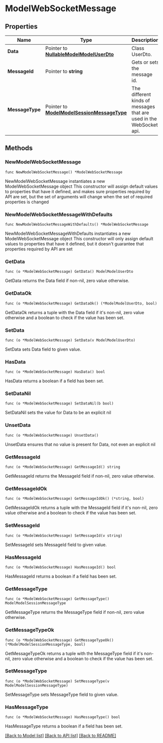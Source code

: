# ModelWebSocketMessage

## Properties

Name | Type | Description | Notes
------------ | ------------- | ------------- | -------------
**Data** | Pointer to [**NullableModelModelUserDto**](ModelUserDto.md) | Class UserDto. | [optional] 
**MessageId** | Pointer to **string** | Gets or sets the message id. | [optional] 
**MessageType** | Pointer to [**ModelModelSessionMessageType**](ModelSessionMessageType.md) | The different kinds of messages that are used in the WebSocket api. | [optional] [readonly] [default to MODELMODELSESSIONMESSAGETYPE_USER_UPDATED]

## Methods

### NewModelWebSocketMessage

`func NewModelWebSocketMessage() *ModelWebSocketMessage`

NewModelWebSocketMessage instantiates a new ModelWebSocketMessage object
This constructor will assign default values to properties that have it defined,
and makes sure properties required by API are set, but the set of arguments
will change when the set of required properties is changed

### NewModelWebSocketMessageWithDefaults

`func NewModelWebSocketMessageWithDefaults() *ModelWebSocketMessage`

NewModelWebSocketMessageWithDefaults instantiates a new ModelWebSocketMessage object
This constructor will only assign default values to properties that have it defined,
but it doesn't guarantee that properties required by API are set

### GetData

`func (o *ModelWebSocketMessage) GetData() ModelModelUserDto`

GetData returns the Data field if non-nil, zero value otherwise.

### GetDataOk

`func (o *ModelWebSocketMessage) GetDataOk() (*ModelModelUserDto, bool)`

GetDataOk returns a tuple with the Data field if it's non-nil, zero value otherwise
and a boolean to check if the value has been set.

### SetData

`func (o *ModelWebSocketMessage) SetData(v ModelModelUserDto)`

SetData sets Data field to given value.

### HasData

`func (o *ModelWebSocketMessage) HasData() bool`

HasData returns a boolean if a field has been set.

### SetDataNil

`func (o *ModelWebSocketMessage) SetDataNil(b bool)`

 SetDataNil sets the value for Data to be an explicit nil

### UnsetData
`func (o *ModelWebSocketMessage) UnsetData()`

UnsetData ensures that no value is present for Data, not even an explicit nil
### GetMessageId

`func (o *ModelWebSocketMessage) GetMessageId() string`

GetMessageId returns the MessageId field if non-nil, zero value otherwise.

### GetMessageIdOk

`func (o *ModelWebSocketMessage) GetMessageIdOk() (*string, bool)`

GetMessageIdOk returns a tuple with the MessageId field if it's non-nil, zero value otherwise
and a boolean to check if the value has been set.

### SetMessageId

`func (o *ModelWebSocketMessage) SetMessageId(v string)`

SetMessageId sets MessageId field to given value.

### HasMessageId

`func (o *ModelWebSocketMessage) HasMessageId() bool`

HasMessageId returns a boolean if a field has been set.

### GetMessageType

`func (o *ModelWebSocketMessage) GetMessageType() ModelModelSessionMessageType`

GetMessageType returns the MessageType field if non-nil, zero value otherwise.

### GetMessageTypeOk

`func (o *ModelWebSocketMessage) GetMessageTypeOk() (*ModelModelSessionMessageType, bool)`

GetMessageTypeOk returns a tuple with the MessageType field if it's non-nil, zero value otherwise
and a boolean to check if the value has been set.

### SetMessageType

`func (o *ModelWebSocketMessage) SetMessageType(v ModelModelSessionMessageType)`

SetMessageType sets MessageType field to given value.

### HasMessageType

`func (o *ModelWebSocketMessage) HasMessageType() bool`

HasMessageType returns a boolean if a field has been set.


[[Back to Model list]](../README.md#documentation-for-models) [[Back to API list]](../README.md#documentation-for-api-endpoints) [[Back to README]](../README.md)


